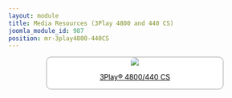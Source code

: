 ```yaml
---
layout: module
title: Media Resources (3Play 4800 and 440 CS)
joomla_module_id: 987
position: mr-3play4800-440CS
---
```

<div align="center" style="margin-bottom: 20px;"><a href="/news-events/newsroom/media/3p4800-440-cs-media-resources.html">
<div align="center" style="max-width: 350px; border-style: solid; border-width: 2px; border-color: #cccccc; border-radius: 10px; background-color: #ffffff;"><img src="{{"images/media-resources/img/3play4800-440-cs.jpg" | cdn }}" style="border-radius: 10px 10px 0px 0px;" class="img-responsive" />
<p style="line-height: 1.3em; color: #000000;">3Play® 4800/440 CS</p>
</div>
</a>
</div>

